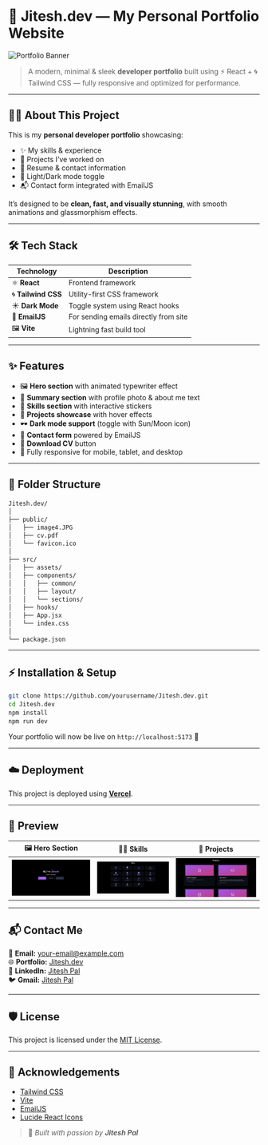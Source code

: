 # 🚀 Jitesh.dev — My Personal Portfolio Website

![Portfolio Banner](public/Profile.jpg)  

> A modern, minimal & sleek **developer portfolio** built using ⚡ React + 🌀 Tailwind CSS — fully responsive and optimized for performance.

---

## 🧑‍💻 About This Project

This is my **personal developer portfolio** showcasing:
- ✨ My skills & experience  
- 💼 Projects I’ve worked on  
- 📝 Resume & contact information  
- 🌙 Light/Dark mode toggle  
- 📬 Contact form integrated with EmailJS  

It’s designed to be **clean, fast, and visually stunning**, with smooth animations and glassmorphism effects.

---

## 🛠️ Tech Stack

| Technology              | Description                           |
|--------------------------|-----------------------------------------|
| ⚛️ **React**              | Frontend framework                     |
| 🌀 **Tailwind CSS**        | Utility-first CSS framework            |
| ☀️ **Dark Mode**          | Toggle system using React hooks        |
| 📩 **EmailJS**            | For sending emails directly from site |
| 🖼️ **Vite**               | Lightning fast build tool             |

---

## ✨ Features

- 🖼️ **Hero section** with animated typewriter effect  
- 📸 **Summary section** with profile photo & about me text  
- 🧠 **Skills section** with interactive stickers  
- 💼 **Projects showcase** with hover effects  
- 🕶️ **Dark mode support** (toggle with Sun/Moon icon)  
- 📨 **Contact form** powered by EmailJS  
- 📄 **Download CV** button  
- 📱 Fully responsive for mobile, tablet, and desktop  

---

## 🧭 Folder Structure

```
Jitesh.dev/
│
├── public/
│   ├── image4.JPG
│   ├── cv.pdf
│   └── favicon.ico
│
├── src/
│   ├── assets/
│   ├── components/
│   │   ├── common/
│   │   ├── layout/
│   │   └── sections/
│   ├── hooks/
│   ├── App.jsx
│   └── index.css
│
└── package.json
```

---

## ⚡ Installation & Setup

```bash
git clone https://github.com/yourusername/Jitesh.dev.git
cd Jitesh.dev
npm install
npm run dev
```

Your portfolio will now be live on `http://localhost:5173` 🚀

---

## ☁️ Deployment

This project is deployed using **[Vercel](https://vercel.com)**.  

---

## 📸 Preview

| 🖼️ Hero Section | 🧑‍💻 Skills | 💼 Projects |
|-----------------|-------------|-------------|
| ![Hero](public/Hero.jpg) | ![Skills](public/Skills.jpg) | ![Projects](public/Project.jpg) |

---

## 📬 Contact Me

📧 **Email:** your-email@example.com  
🌐 **Portfolio:** [Jitesh.dev](https://jitesh-dev-seven.vercel.app/ )  
💼 **LinkedIn:** [Jitesh Pal](https://www.linkedin.com/in/jitesh-pal-1484a7236/)  
🐦 **Gmail:** [Jitesh Pal](Jiteshpal2604@gmail.com)

---

## 🛡️ License

This project is licensed under the [MIT License](LICENSE).

---

## 🌟 Acknowledgements

- [Tailwind CSS](https://tailwindcss.com)  
- [Vite](https://vitejs.dev)  
- [EmailJS](https://www.emailjs.com)  
- [Lucide React Icons](https://lucide.dev)  

> 💖 _Built with passion by **Jitesh Pal**_
